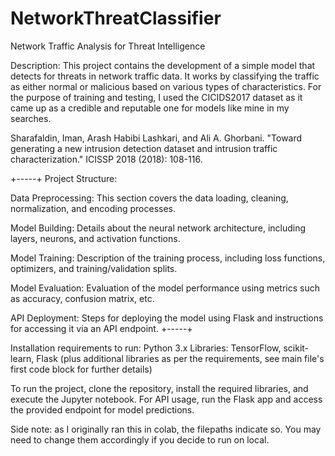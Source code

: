 # NetworkThreatClassifier
Network Traffic Analysis for Threat Intelligence

Description:
This project contains the development of a simple model that detects for threats in network traffic data. It works by classifying the traffic as either normal or malicious based on various types of characteristics. For the purpose of training and testing, I used the CICIDS2017 dataset as it came up as a credible and reputable one for models like mine in my searches.

Sharafaldin, Iman, Arash Habibi Lashkari, and Ali A. Ghorbani. "Toward generating a new intrusion detection dataset and intrusion traffic characterization." ICISSP 2018 (2018): 108-116.

+-----+
Project Structure:

Data Preprocessing: This section covers the data loading, cleaning, normalization, and encoding processes.

Model Building: Details about the neural network architecture, including layers, neurons, and activation functions.

Model Training: Description of the training process, including loss functions, optimizers, and training/validation splits.

Model Evaluation: Evaluation of the model performance using metrics such as accuracy, confusion matrix, etc.

API Deployment: Steps for deploying the model using Flask and instructions for accessing it via an API endpoint.
+-----+

Installation requirements to run:
Python 3.x
Libraries: TensorFlow, scikit-learn, Flask (plus additional libraries as per the requirements, see main file's first code block for further details)

To run the project, clone the repository, install the required libraries, and execute the Jupyter notebook. For API usage, run the Flask app and access the provided endpoint for model predictions.

Side note: as I originally ran this in colab, the filepaths indicate so. You may need to change them accordingly if you decide to run on local.
